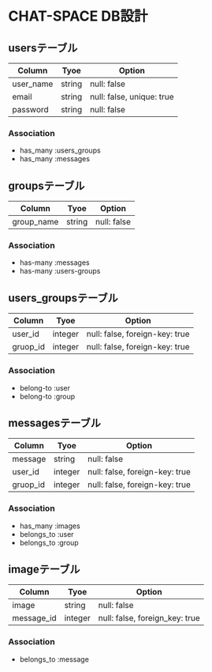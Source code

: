 # CHAT-SPACE DB設計
## usersテーブル
|Column|Tyoe|Option|
|------|----|------|
|user_name|string|null: false|
|email|string|null: false, unique: true|
|password|string|null: false|
### Association
- has_many :users_groups
- has_many :messages

## groupsテーブル
|Column|Tyoe|Option|
|------|----|------|
|group_name|string|null: false|
### Association
- has-many :messages
- has-many :users-groups

## users_groupsテーブル
|Column|Tyoe|Option|
|------|----|------|
|user_id|integer|null: false, foreign-key: true|
|gruop_id|integer|null: false, foreign-key: true|
### Association
- belong-to :user
- belong-to :group

## messagesテーブル
|Column|Tyoe|Option|
|------|----|------|
|message|string|null: false|
|user_id|integer|null: false, foreign-key: true|
|gruop_id|integer|null: false, foreign-key: true|
### Association
- has_many :images
- belongs_to :user
- belongs_to :group

## imageテーブル
|Column|Tyoe|Option|
|------|----|------|
|image|string|null: false|
|message_id|integer|null: false, foreign_key: true|
### Association
- belongs_to :message
